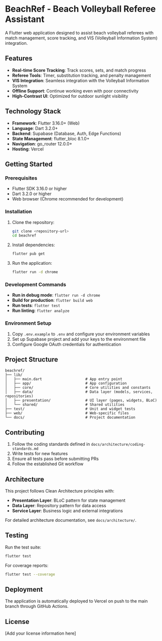 # BeachRef - Beach Volleyball Referee Assistant

A Flutter web application designed to assist beach volleyball referees with match management, score tracking, and VIS (Volleyball Information System) integration.

## Features

- **Real-time Score Tracking**: Track scores, sets, and match progress
- **Referee Tools**: Timer, substitution tracking, and penalty management
- **VIS Integration**: Seamless integration with the Volleyball Information System
- **Offline Support**: Continue working even with poor connectivity
- **High-Contrast UI**: Optimized for outdoor sunlight visibility

## Technology Stack

- **Framework**: Flutter 3.16.0+ (Web)
- **Language**: Dart 3.2.0+
- **Backend**: Supabase (Database, Auth, Edge Functions)
- **State Management**: flutter_bloc 8.1.0+
- **Navigation**: go_router 12.0.0+
- **Hosting**: Vercel

## Getting Started

### Prerequisites

- Flutter SDK 3.16.0 or higher
- Dart 3.2.0 or higher
- Web browser (Chrome recommended for development)

### Installation

1. Clone the repository:
   ```bash
   git clone <repository-url>
   cd beachref
   ```

2. Install dependencies:
   ```bash
   flutter pub get
   ```

3. Run the application:
   ```bash
   flutter run -d chrome
   ```

### Development Commands

- **Run in debug mode**: `flutter run -d chrome`
- **Build for production**: `flutter build web`
- **Run tests**: `flutter test`
- **Run linting**: `flutter analyze`

### Environment Setup

1. Copy `.env.example` to `.env` and configure your environment variables
2. Set up Supabase project and add your keys to the environment file
3. Configure Google OAuth credentials for authentication

## Project Structure

```
beachref/
├── lib/
│   ├── main.dart                    # App entry point
│   ├── app/                         # App configuration
│   ├── core/                        # Core utilities and constants
│   ├── data/                        # Data layer (models, services, repositories)
│   ├── presentation/                # UI layer (pages, widgets, BLoC)
│   └── shared/                      # Shared utilities
├── test/                            # Unit and widget tests
├── web/                             # Web-specific files
└── docs/                            # Project documentation
```

## Contributing

1. Follow the coding standards defined in `docs/architecture/coding-standards.md`
2. Write tests for new features
3. Ensure all tests pass before submitting PRs
4. Follow the established Git workflow

## Architecture

This project follows Clean Architecture principles with:
- **Presentation Layer**: BLoC pattern for state management
- **Data Layer**: Repository pattern for data access
- **Service Layer**: Business logic and external integrations

For detailed architecture documentation, see `docs/architecture/`.

## Testing

Run the test suite:
```bash
flutter test
```

For coverage reports:
```bash
flutter test --coverage
```

## Deployment

The application is automatically deployed to Vercel on push to the main branch through GitHub Actions.

## License

[Add your license information here]
